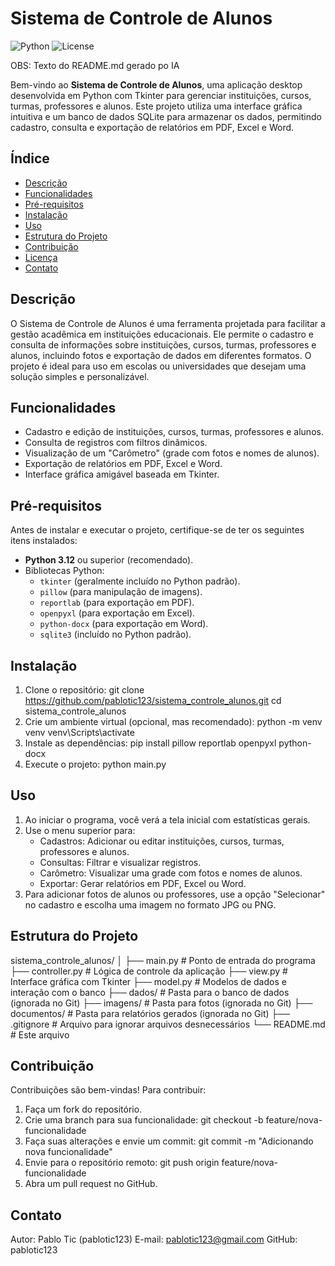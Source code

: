 # Sistema de Controle de Alunos

![Python](https://img.shields.io/badge/Python-3.12-blue.svg) ![License](https://img.shields.io/badge/License-MIT-green.svg)

OBS: Texto do README.md gerado po IA

Bem-vindo ao **Sistema de Controle de Alunos**, uma aplicação desktop desenvolvida em Python com Tkinter para gerenciar instituições, cursos, turmas, professores e alunos. Este projeto utiliza uma interface gráfica intuitiva e um banco de dados SQLite para armazenar os dados, permitindo cadastro, consulta e exportação de relatórios em PDF, Excel e Word.

## Índice
- [Descrição](#descrição)
- [Funcionalidades](#funcionalidades)
- [Pré-requisitos](#pré-requisitos)
- [Instalação](#instalação)
- [Uso](#uso)
- [Estrutura do Projeto](#estrutura-do-projeto)
- [Contribuição](#contribuição)
- [Licença](#licença)
- [Contato](#contato)

## Descrição
O Sistema de Controle de Alunos é uma ferramenta projetada para facilitar a gestão acadêmica em instituições educacionais. Ele permite o cadastro e consulta de informações sobre instituições, cursos, turmas, professores e alunos, incluindo fotos e exportação de dados em diferentes formatos. O projeto é ideal para uso em escolas ou universidades que desejam uma solução simples e personalizável.

## Funcionalidades
- Cadastro e edição de instituições, cursos, turmas, professores e alunos.
- Consulta de registros com filtros dinâmicos.
- Visualização de um "Carômetro" (grade com fotos e nomes de alunos).
- Exportação de relatórios em PDF, Excel e Word.
- Interface gráfica amigável baseada em Tkinter.

## Pré-requisitos
Antes de instalar e executar o projeto, certifique-se de ter os seguintes itens instalados:
- **Python 3.12** ou superior (recomendado).
- Bibliotecas Python:
  - `tkinter` (geralmente incluído no Python padrão).
  - `pillow` (para manipulação de imagens).
  - `reportlab` (para exportação em PDF).
  - `openpyxl` (para exportação em Excel).
  - `python-docx` (para exportação em Word).
  - `sqlite3` (incluído no Python padrão).

## Instalação
1. Clone o repositório:
   git clone https://github.com/pablotic123/sistema_controle_alunos.git
   cd sistema_controle_alunos
2. Crie um ambiente virtual (opcional, mas recomendado):
   python -m venv venv
   venv\Scripts\activate
3. Instale as dependências:
   pip install pillow reportlab openpyxl python-docx
4. Execute o projeto:
   python main.py

## Uso
1. Ao iniciar o programa, você verá a tela inicial com estatísticas gerais.
2. Use o menu superior para:
   - Cadastros: Adicionar ou editar instituições, cursos, turmas, professores e alunos.
   - Consultas: Filtrar e visualizar registros.
   - Carômetro: Visualizar uma grade com fotos e nomes de alunos.
   - Exportar: Gerar relatórios em PDF, Excel ou Word.
3. Para adicionar fotos de alunos ou professores, use a opção "Selecionar" no cadastro e escolha uma imagem no formato JPG ou PNG.

## Estrutura do Projeto

sistema_controle_alunos/
│
├── main.py            # Ponto de entrada do programa
├── controller.py      # Lógica de controle da aplicação
├── view.py            # Interface gráfica com Tkinter
├── model.py           # Modelos de dados e interação com o banco
├── dados/             # Pasta para o banco de dados (ignorada no Git)
├── imagens/           # Pasta para fotos (ignorada no Git)
├── documentos/        # Pasta para relatórios gerados (ignorada no Git)
├── .gitignore         # Arquivo para ignorar arquivos desnecessários
└── README.md          # Este arquivo

## Contribuição
Contribuições são bem-vindas! Para contribuir:
1. Faça um fork do repositório.
2. Crie uma branch para sua funcionalidade:
   git checkout -b feature/nova-funcionalidade
3. Faça suas alterações e envie um commit:
   git commit -m "Adicionando nova funcionalidade"
4. Envie para o repositório remoto:
   git push origin feature/nova-funcionalidade
5. Abra um pull request no GitHub.

## Contato
Autor: Pablo Tic (pablotic123)
E-mail: pablotic123@gmail.com
GitHub: pablotic123
